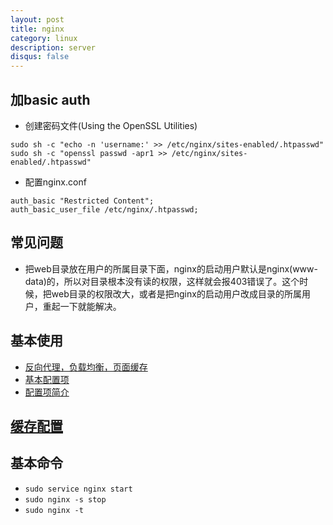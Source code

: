 ```yaml
---
layout: post
title: nginx
category: linux
description: server
disqus: false
---
```


## 加basic auth

* 创建密码文件(Using the OpenSSL Utilities)

```
sudo sh -c "echo -n 'username:' >> /etc/nginx/sites-enabled/.htpasswd"
sudo sh -c "openssl passwd -apr1 >> /etc/nginx/sites-enabled/.htpasswd"
```
* 配置nginx.conf

```
auth_basic "Restricted Content";
auth_basic_user_file /etc/nginx/.htpasswd;
```

## 常见问题
* 把web目录放在用户的所属目录下面，nginx的启动用户默认是nginx(www-data)的，所以对目录根本没有读的权限，这样就会报403错误了。这个时候，把web目录的权限改大，或者是把nginx的启动用户改成目录的所属用户，重起一下就能解决。

## 基本使用
* [反向代理，负载均衡，页面缓存](http://freeloda.blog.51cto.com/2033581/1288553)
* [基本配置项](https://linux.cn/article-5265-1-rel.html)
* [配置项简介](https://linux.cn/article-5712-1.html)

## [缓存配置](http://mp.weixin.qq.com/s?__biz=MjM5NjQ4MjYwMQ==&mid=208955874&idx=3&sn=73013bc7d5d8f9502e5f1f7078797e51&scene=0#rd)


## 基本命令

* `sudo service nginx start`
* `sudo nginx -s stop`
* `sudo nginx -t`
